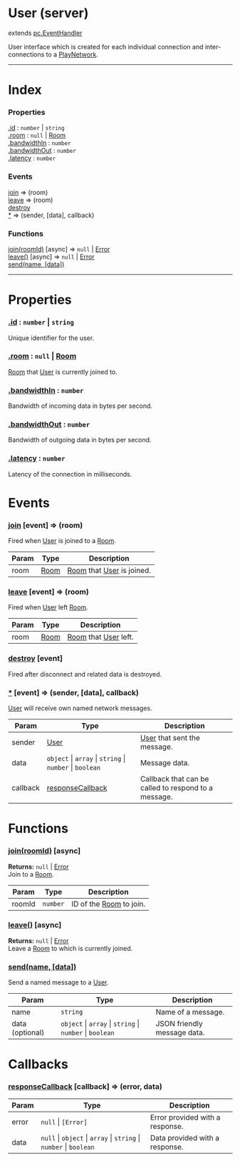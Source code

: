 # User (server)
extends [pc.EventHandler]

User interface which is created for each individual connection and inter-connections to a [PlayNetwork].

---

# Index

### Properties

<a href='#property_id'>.id</a> : `number` &#124; `string`  
<a href='#property_room'>.room</a> : `null` &#124; [Room]  
<a href='#property_bandwidthIn'>.bandwidthIn</a> : `number`  
<a href='#property_bandwidthOut'>.bandwidthOut</a> : `number`  
<a href='#property_latency'>.latency</a> : `number`  

### Events

<a href='#event_join'>join</a> => (room)  
<a href='#event_leave'>leave</a> => (room)  
<a href='#event_destroy'>destroy</a>  
<a href='#event_*'>*</a> => (sender, [data], callback)  

### Functions

<a href='#function_join'>join(roomId)</a> [async] => `null` &#124; [Error]  
<a href='#function_leave'>leave()</a> [async] => `null` &#124; [Error]  
<a href='#function_send'>send(name, [data])</a>  


---


# Properties

<a name='property_id'></a>
### <a href='#property_id'>.id</a> : `number` &#124; `string`  
Unique identifier for the user.

<a name='property_room'></a>
### <a href='#property_room'>.room</a> : `null` &#124; [Room]  
[Room] that [User] is currently joined to.

<a name='property_bandwidthIn'></a>
### <a href='#property_bandwidthIn'>.bandwidthIn</a> : `number`  
Bandwidth of incoming data in bytes per second.

<a name='property_bandwidthOut'></a>
### <a href='#property_bandwidthOut'>.bandwidthOut</a> : `number`  
Bandwidth of outgoing data in bytes per second.

<a name='property_latency'></a>
### <a href='#property_latency'>.latency</a> : `number`  
Latency of the connection in milliseconds.



# Events

<a name='event_join'></a>
### <a href='#event_join'>join</a> [event] => (room)  
Fired when [User] is joined to a [Room].

| Param | Type | Description |
| --- | --- | --- |
| room | [Room] | [Room] that [User] is joined. |  


<a name='event_leave'></a>
### <a href='#event_leave'>leave</a> [event] => (room)  
Fired when [User] left [Room].

| Param | Type | Description |
| --- | --- | --- |
| room | [Room] | [Room] that [User] left. |  


<a name='event_destroy'></a>
### <a href='#event_destroy'>destroy</a> [event]  
Fired after disconnect and related data is destroyed.



<a name='event_*'></a>
### <a href='#event_*'>*</a> [event] => (sender, [data], callback)  
[User] will receive own named network messages.

| Param | Type | Description |
| --- | --- | --- |
| sender | [User] | [User] that sent the message. |  
| data | `object` &#124; `array` &#124; `string` &#124; `number` &#124; `boolean` | Message data. |  
| callback | <a href='#callback_responseCallback'>responseCallback</a> | Callback that can be called to respond to a message. |  


# Functions

<a name='function_join'></a>
### <a href='#function_join'>join(roomId)</a> [async]  
  
**Returns:** `null` | [Error]  
Join to a [Room].

| Param | Type | Description |
| --- | --- | --- |
| roomId | `number` | ID of the [Room] to join. |  


<a name='function_leave'></a>
### <a href='#function_leave'>leave()</a> [async]  
  
**Returns:** `null` | [Error]  
Leave a [Room] to which is currently joined.



<a name='function_send'></a>
### <a href='#function_send'>send(name, [data])</a>  

Send a named message to a [User].

| Param | Type | Description |
| --- | --- | --- |
| name | `string` | Name of a message. |  
| data (optional) | `object` &#124; `array` &#124; `string` &#124; `number` &#124; `boolean` | JSON friendly message data. |  



# Callbacks

<a name='callback_responseCallback'></a>
### <a href='#callback_responseCallback'>responseCallback</a> [callback] => (error, data)  

| Param | Type | Description |
| --- | --- | --- |
| error | ````null```` &#124; ```[Error]``` | Error provided with a response. |  
| data | ````null```` &#124; ````object```` &#124; ````array```` &#124; ````string```` &#124; ````number```` &#124; ````boolean```` | Data provided with a response. |  




[pc.EventHandler]: https://developer.playcanvas.com/en/api/pc.EventHandler.html  
[Room]: ./Room.md  
[Error]: https://developer.mozilla.org/en-US/docs/Web/JavaScript/Reference/Global_Objects/Error  
[User]: ./User.md  
[PlayNetwork]: ./PlayNetwork.md  

